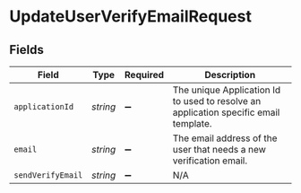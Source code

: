 # UpdateUserVerifyEmailRequest


## Fields

| Field                                                                                | Type                                                                                 | Required                                                                             | Description                                                                          |
| ------------------------------------------------------------------------------------ | ------------------------------------------------------------------------------------ | ------------------------------------------------------------------------------------ | ------------------------------------------------------------------------------------ |
| `applicationId`                                                                      | *string*                                                                             | :heavy_minus_sign:                                                                   | The unique Application Id to used to resolve an application specific email template. |
| `email`                                                                              | *string*                                                                             | :heavy_minus_sign:                                                                   | The email address of the user that needs a new verification email.                   |
| `sendVerifyEmail`                                                                    | *string*                                                                             | :heavy_minus_sign:                                                                   | N/A                                                                                  |